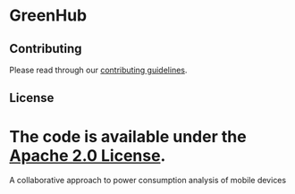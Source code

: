 # GreenHub

## Contributing

Please read through our [contributing guidelines](CONTRIBUTING.md).

## License

The code is available under the [Apache 2.0 License](LICENSE).
=======
A collaborative approach to power consumption analysis of mobile devices

